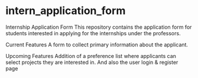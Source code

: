 # intern_application_form
Internship Application Form
This repository contains the application form for students interested in applying for the internships under the professors.

  Current Features
A form to collect primary information about the applicant.

  Upcoming Features
Addition of a preference list where applicants can select projects they are interested in.
And also the user login & register page
